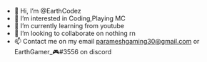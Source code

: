 - 👋 Hi, I’m @EarthCodez
- 👀 I’m interested in Coding,Playing MC
- 🌱 I’m currently learning from youtube
- 💞️ I’m looking to collaborate on nothing rn
- 📫 Contact me on my email parameshgaming30@gmail.com or EarthGamer_🎮#3556 on discord

<!---
EarthCodez/EarthCodez is a ✨ special ✨ repository because its `README.md` (this file) appears on your GitHub profile.
You can click the Preview link to take a look at your changes.
--->
